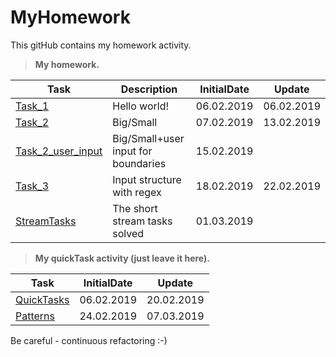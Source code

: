 # MyHomework
This gitHub contains my homework activity.
> **My homework.**
>
| Task | Description | InitialDate | Update |
| ------ | ------ | ------ | ------ |
| [Task_1][1] | Hello world!|06.02.2019|06.02.2019|
| [Task_2][2] | Big/Small|07.02.2019|13.02.2019|
| [Task_2_user_input][3] | Big/Small+user input for boundaries|15.02.2019||
| [Task_3][4] |Input structure with regex |18.02.2019|22.02.2019|
| [StreamTasks][6] |The short stream tasks solved |01.03.2019||

> **My quickTask activity (just leave it here).**

| Task | InitialDate | Update |
| ------ | ------ | ------ |
| [QuickTasks][0]|06.02.2019|20.02.2019|
| [Patterns][5]|24.02.2019|07.03.2019|

Be careful - continuous refactoring :-)

  [0]: https://github.com/malianov/MyHomework/tree/master/src/quickTasks
  [1]: https://github.com/malianov/MyHomework/tree/master/src/task_1
  [2]: https://github.com/malianov/MyHomework/tree/master/src/task_2
  [3]: https://github.com/malianov/MyHomework/tree/master/src/task_2_user_input
  [4]: https://github.com/malianov/MyHomework/tree/master/src/task_3
  [5]: https://github.com/malianov/MyHomework/tree/master/src/patterns
  [6]: https://github.com/malianov/MyHomework/tree/master/src/streams

